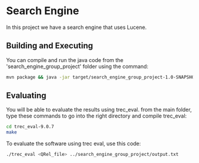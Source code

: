 # Search Engine
In this project we have a search engine that uses Lucene.
## Building and Executing

You can compile and run the java code from the 'search_engine_group_project' folder using the command:
```sh
mvn package && java -jar target/search_engine_group_project-1.0-SNAPSHOT.jar
```

## Evaluating

You will be able to evaluate the results using trec_eval.
from the main folder, type these commands to go into the right directory and compile trec_eval:
```sh
cd trec_eval-9.0.7
make
```

To evaluate the software using trec eval, use this code:
```sh
./trec_eval <QRel_file> ../search_engine_group_project/output.txt
```